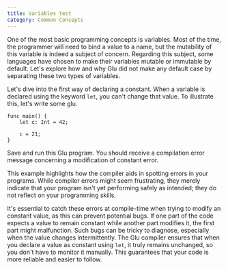 ```yaml
---
title: Variables test
category: Common Concepts
---
```


One of the most basic programming concepts is variables. Most of the time, the programmer will need to bind a value to a name, but the mutability of this variable is indeed a subject of concern. Regarding this subject, some languages have chosen to make their variables mutable or immutable by default. Let's explore how and why Glu did not make any default case by separating these two types of variables.

Let's dive into the first way of declaring a constant. When a variable is declared using the keyword `let`, you can't change that value. To illustrate this, let's write some glu.

```
func main() {
	let c: Int = 42;

	c = 21;
}
```

Save and run this Glu program. You should receive a compilation error message concerning a modification of constant error.

This example highlights how the compiler aids in spotting errors in your programs. While compiler errors might seem frustrating, they merely indicate that your program isn't yet performing safely as intended; they do not reflect on your programming skills.

It's essential to catch these errors at compile-time when trying to modify an constant value, as this can prevent potential bugs. If one part of the code expects a value to remain constant while another part modifies it, the first part might malfunction. Such bugs can be tricky to diagnose, especially when the value changes intermittently. The Glu compiler ensures that when you declare a value as constant using `let`, it truly remains unchanged, so you don't have to monitor it manually. This guarantees that your code is more reliable and easier to follow.
